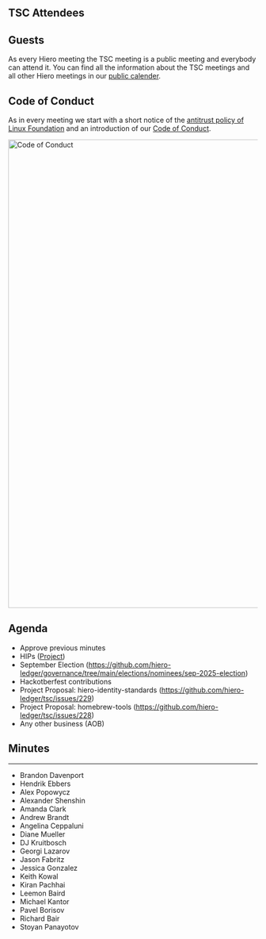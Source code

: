 ## TSC Attendees

## Guests

As every Hiero meeting the TSC meeting is a public meeting and everybody can attend it.
You can find all the information about the TSC meetings and all other Hiero meetings in our [public calender](https://zoom-lfx.platform.linuxfoundation.org/meetings/hiero?view=week).

## Code of Conduct

As in every meeting we start with a short notice of the [antitrust policy of Linux Foundation](https://www.linuxfoundation.org/legal/antitrust-policy)
and an introduction of our [Code of Conduct](https://www.lfdecentralizedtrust.org/code-of-conduct).

<img width="945" alt="Code of Conduct" src="https://github.com/user-attachments/assets/3a187bc9-65ae-461e-bb46-7ce0db8e32cf">

## Agenda

- Approve previous minutes
- HIPs ([Project](https://github.com/orgs/hiero-ledger/projects/31/views/1?sortedBy%5Bdirection%5D=asc&sortedBy%5BcolumnId%5D=Status))
- September Election (https://github.com/hiero-ledger/governance/tree/main/elections/nominees/sep-2025-election)
- Hackotberfest contributions
- Project Proposal: hiero-identity-standards (https://github.com/hiero-ledger/tsc/issues/229)
- Project Proposal: homebrew-tools (https://github.com/hiero-ledger/tsc/issues/228)
- Any other business (AOB)

## Minutes


---

- Brandon Davenport  
- Hendrik Ebbers  
- Alex Popowycz  
- Alexander Shenshin  
- Amanda Clark  
- Andrew Brandt  
- Angelina Ceppaluni  
- Diane Mueller  
- DJ Kruitbosch  
- Georgi Lazarov  
- Jason Fabritz  
- Jessica Gonzalez  
- Keith Kowal  
- Kiran Pachhai  
- Leemon Baird  
- Michael Kantor  
- Pavel Borisov  
- Richard Bair  
- Stoyan Panayotov  
